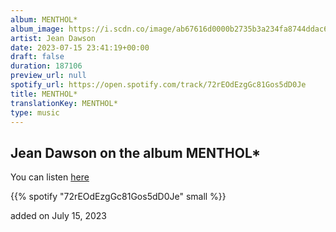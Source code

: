 ```yaml
---
album: MENTHOL*
album_image: https://i.scdn.co/image/ab67616d0000b2735b3a234fa8744ddac69d5ad5
artist: Jean Dawson
date: 2023-07-15 23:41:19+00:00
draft: false
duration: 187106
preview_url: null
spotify_url: https://open.spotify.com/track/72rEOdEzgGc81Gos5dD0Je
title: MENTHOL*
translationKey: MENTHOL*
type: music
---
```


## Jean Dawson on the album MENTHOL*

You can listen [here](https://open.spotify.com/track/72rEOdEzgGc81Gos5dD0Je)

{{% spotify "72rEOdEzgGc81Gos5dD0Je" small %}}

added on July 15, 2023